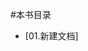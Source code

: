 #本书目录
- [01.新建文档][](http://127.0.0.1:9600/_markdown?path=F:/学习/OneDrive/HTMUAKTBG/HTMUAKTBG/HTMUAKTBG/01_newRepo.md)


